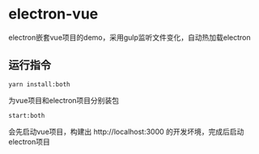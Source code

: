 # electron-vue
electron嵌套vue项目的demo，采用gulp监听文件变化，自动热加载electron

## 运行指令
```
yarn install:both
```
为vue项目和electron项目分别装包
```
start:both
```
会先启动vue项目，构建出 http://localhost:3000 的开发坏境，完成后启动electron项目
